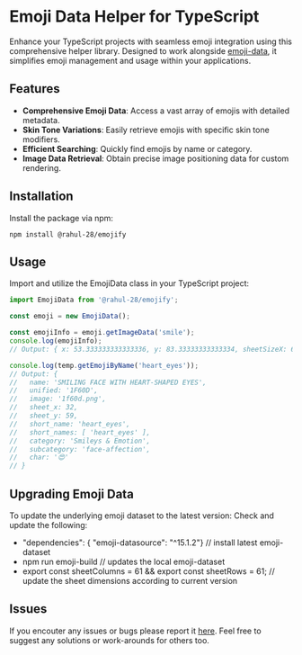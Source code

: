 # Emoji Data Helper for TypeScript

Enhance your TypeScript projects with seamless emoji integration using this comprehensive helper library. Designed to work alongside [emoji-data](https://github.com/iamcal/emoji-data), it simplifies emoji management and usage within your applications.

## Features

- **Comprehensive Emoji Data**: Access a vast array of emojis with detailed metadata.
- **Skin Tone Variations**: Easily retrieve emojis with specific skin tone modifiers.
- **Efficient Searching**: Quickly find emojis by name or category.
- **Image Data Retrieval**: Obtain precise image positioning data for custom rendering.

## Installation

Install the package via npm:

`npm install @rahul-28/emojify`

## Usage

Import and utilize the EmojiData class in your TypeScript project:

```ts
import EmojiData from '@rahul-28/emojify';

const emoji = new EmojiData();

const emojiInfo = emoji.getImageData('smile');
console.log(emojiInfo);
// Output: { x: 53.333333333333336, y: 83.33333333333334, sheetSizeX: 6100, sheetSizeY: 6100, image: '1f604.png'}

console.log(temp.getEmojiByName('heart_eyes'));
// Output: {
//   name: 'SMILING FACE WITH HEART-SHAPED EYES',
//   unified: '1F60D',
//   image: '1f60d.png',
//   sheet_x: 32,
//   sheet_y: 59,
//   short_name: 'heart_eyes',
//   short_names: [ 'heart_eyes' ],
//   category: 'Smileys & Emotion',
//   subcategory: 'face-affection',
//   char: '😍'
// }
```

## Upgrading Emoji Data

To update the underlying emoji dataset to the latest version:
Check and update the following:

- "dependencies": { "emoji-datasource": "^15.1.2"}
  // install latest emoji-dataset
- npm run emoji-build
  // updates the local emoji-dataset
- export const sheetColumns = 61 && export const sheetRows = 61;
  // update the sheet dimensions according to current version

## Issues

If you encouter any issues or bugs please report it [here](https://github.com/Rahul-28/emojify/issues). Feel free to suggest any solutions or work-arounds for others too.
